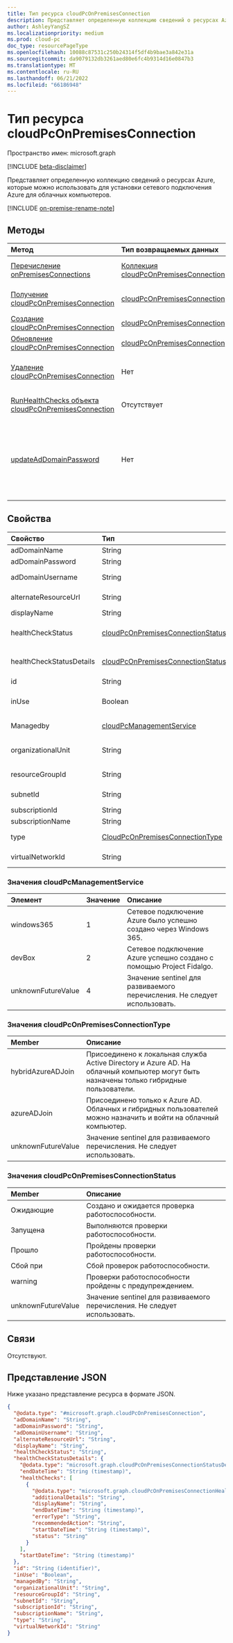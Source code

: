 ```yaml
---
title: Тип ресурса cloudPcOnPremisesConnection
description: Представляет определенную коллекцию сведений о ресурсах Azure, которые можно использовать для установки сетевого подключения Azure для облачных компьютеров.
author: AshleyYangSZ
ms.localizationpriority: medium
ms.prod: cloud-pc
doc_type: resourcePageType
ms.openlocfilehash: 10088c87531c250b24314f5df4b9bae3a842e31a
ms.sourcegitcommit: da9079132db3261aed80e6fc4b9314d16e0847b3
ms.translationtype: MT
ms.contentlocale: ru-RU
ms.lasthandoff: 06/21/2022
ms.locfileid: "66186948"
---
```

# <a name="cloudpconpremisesconnection-resource-type"></a>Тип ресурса cloudPcOnPremisesConnection

Пространство имен: microsoft.graph

[!INCLUDE [beta-disclaimer](../../includes/beta-disclaimer.md)]

Представляет определенную коллекцию сведений о ресурсах Azure, которые можно использовать для установки сетевого подключения Azure для облачных компьютеров.

[!INCLUDE [on-premise-rename-note](../../includes/on-premise-rename-note.md)]

## <a name="methods"></a>Методы

|Метод|Тип возвращаемых данных|Описание|
|:---|:---|:---|
|[Перечисление onPremisesConnections](../api/virtualendpoint-list-onpremisesconnections.md)|[Коллекция cloudPcOnPremisesConnection](../resources/cloudpconpremisesconnection.md)|Список свойств и связей объектов [cloudPcOnPremisesConnection](../resources/cloudpconpremisesconnection.md) .|
|[Получение cloudPcOnPremisesConnection](../api/cloudpconpremisesconnection-get.md)|[cloudPcOnPremisesConnection](../resources/cloudpconpremisesconnection.md)|Чтение свойств и связей объекта [cloudPcOnPremisesConnection](../resources/cloudpconpremisesconnection.md) .|
|[Создание cloudPcOnPremisesConnection](../api/virtualendpoint-post-onpremisesconnections.md)|[cloudPcOnPremisesConnection](../resources/cloudpconpremisesconnection.md)|Создайте объект [cloudPcOnPremisesConnection](../resources/cloudpconpremisesconnection.md) .|
|[Обновление cloudPcOnPremisesConnection](../api/cloudpconpremisesconnection-update.md)|[cloudPcOnPremisesConnection](../resources/cloudpconpremisesconnection.md)|Обновление свойств объекта [cloudPcOnPremisesConnection](../resources/cloudpconpremisesconnection.md) .|
|[Удаление cloudPcOnPremisesConnection](../api/cloudpconpremisesconnection-delete.md)|Нет|Удаление объекта [cloudPcOnPremisesConnection](../resources/cloudpconpremisesconnection.md) . Невозможно удалить используемую связь.|
|[RunHealthChecks объекта cloudPcOnPremisesConnection](../api/cloudpconpremisesconnection-runhealthcheck.md)|Отсутствует|Выполните проверки работоспособности [для cloudPcOnPremisesConnection](../resources/cloudpconpremisesconnection.md).|
|[updateAdDomainPassword](../api/cloudpconpremisesconnection-updateaddomainpassword.md)|Нет|Обновите пароль домена Active Directory для [успешного подключения cloudPcOnPremisesConnection](../resources/cloudpconpremisesconnection.md). Этот API поддерживается, если тип объекта **cloudPcOnPremisesConnection** имеет значение `hybridAzureADJoin`.|

## <a name="properties"></a>Свойства

|Свойство|Тип|Описание|
|:---|:---|:---|
|adDomainName|String|Полное доменное имя (FQDN) домена Active Directory, к которому вы хотите присоединиться. Необязательное свойство.|
|adDomainPassword|String|Пароль, связанный с **adDomainUsername**.|
|adDomainUsername|String|Имя пользователя учетной записи Active Directory (учетной записи пользователя или службы), которая имеет разрешения на создание объектов-компьютеров в Active Directory. Обязательный формат: `admin@contoso.com`. Необязательное свойство.|
|alternateResourceUrl|String|URL-адрес интерфейса ресурса службы партнеров, который связывается с этим сетевым подключением Azure. Возвращается только на `$select`.|
|displayName|String|Отображаемое имя сетевого подключения Azure.|
|healthCheckStatus|[cloudPcOnPremisesConnectionStatus](#cloudpconpremisesconnectionstatus-values)|Состояние последней проверки работоспособности, выполненной в сетевом подключении Azure. Например, если состояние равно `passed`, сетевое подключение Azure прошел все проверки, выполняемые службой. Возможные значения: `pending`, `running`, `passed`, `failed`, `unknownFutureValue`. Только для чтения.|
|healthCheckStatusDetails|[cloudPcOnPremisesConnectionStatusDetails](../resources/cloudpconpremisesconnectionstatusdetails.md)|Сведения о проверке работоспособности подключения и соответствующих результатах. Возвращается только на `$select`. Пример, показывающий, как получить свойство **inUse** , см. в примере 2. Получение выбранных свойств сетевого подключения [Azure, включая healthCheckStatusDetails](../api/cloudpconpremisesconnection-get.md). Только для чтения.|
|id|String|Уникальный идентификатор сетевого подключения Azure. Только для чтения.|
|inUse|Boolean|Когда `true`используется сетевое подключение Azure. Если `false`подключение не используется. Невозможно удалить используемую связь. Возвращается только на `$select`. Пример, показывающий, как получить свойство **inUse** , см. в примере 2. Получение выбранных свойств сетевого подключения [Azure, включая healthCheckStatusDetails](../api/cloudpconpremisesconnection-get.md). Только для чтения.|
|Managedby|[cloudPcManagementService](#cloudpcmanagementservice-values)|Указывает, какие службы управляют сетевым подключением Azure. Возможные значения: `windows365`, `devBox,` `unknownFutureValue`. Только для чтения.|
|organizationalUnit|String|Подразделение, в котором создается учетная запись компьютера. Если оставить значение NULL, используется подразделение, настроенное в качестве стандартного (хорошо известного контейнера объектов компьютера) в домене Active Directory. Необязательное свойство.|
|resourceGroupId|String|Идентификатор целевой группы ресурсов. Обязательный формат: `/subscriptions/{subscription-id}/resourceGroups/{resourceGroupName}`.|
|subnetId|String|Идентификатор целевой подсети. Обязательный формат: `/subscriptions/{subscription-id}/resourceGroups/{resourceGroupName}/providers/Microsoft.Network/virtualNetworks/{virtualNetworkId}/subnets/{subnetName}`.|
|subscriptionId|String|Идентификатор целевой подписки Azure, связанной с клиентом.|
|subscriptionName|String|Имя целевой подписки Azure. Только для чтения.|
|type|[CloudPcOnPremisesConnectionType](#cloudpconpremisesconnectiontype-values)|Указывает, как подготовленный облачный компьютер будет присоединен к Azure Active Directory. Значение по умолчанию — `hybridAzureADJoin`. Возможные значения: `azureADJoin`, `hybridAzureADJoin`, `unknownFutureValue`.|
|virtualNetworkId|String|Идентификатор целевой виртуальной сети. Обязательный формат: `/subscriptions/{subscription-id}/resourceGroups/{resourceGroupName}/providers/Microsoft.Network/virtualNetworks/{virtualNetworkName}`.|

### <a name="cloudpcmanagementservice-values"></a>Значения cloudPcManagementService

|Элемент| Значение |Описание|
|:---|:---|:---|
|windows365|1| Сетевое подключение Azure было успешно создано через Windows 365.|
|devBox|2| Сетевое подключение Azure успешно создано с помощью Project Fidalgo.|
|unknownFutureValue|4| Значение sentinel для развиваемого перечисления. Не следует использовать.|

### <a name="cloudpconpremisesconnectiontype-values"></a>Значения cloudPcOnPremisesConnectionType

|Member|Описание|
|:---|:---|
|hybridAzureADJoin|Присоединено к локальная служба Active Directory и Azure AD. На облачный компьютер могут быть назначены только гибридные пользователи.|
|azureADJoin|Присоединено только к Azure AD. Облачных и гибридных пользователей можно назначить и войти на облачный компьютер.|
|unknownFutureValue|Значение sentinel для развиваемого перечисления. Не следует использовать.|

### <a name="cloudpconpremisesconnectionstatus-values"></a>Значения cloudPcOnPremisesConnectionStatus

|Member|Описание|
|:---|:---|
|Ожидающие|Создано и ожидается проверка работоспособности.|
|Запущена|Выполняются проверки работоспособности.|
|Прошло|Пройдены проверки работоспособности.|
|Сбой при|Сбой проверок работоспособности.|
|warning|Проверки работоспособности пройдены с предупреждением.|
|unknownFutureValue|Значение sentinel для развиваемого перечисления. Не следует использовать.|

## <a name="relationships"></a>Связи

Отсутствуют.

## <a name="json-representation"></a>Представление JSON

Ниже указано представление ресурса в формате JSON.
<!-- {
  "blockType": "resource",
  "keyProperty": "id",
  "@odata.type": "microsoft.graph.cloudPcOnPremisesConnection",
  "baseType": "microsoft.graph.entity",
  "openType": false,
  "optionalProperties": ["healthCheckStatusDetails"]
}
-->

``` json
{
  "@odata.type": "#microsoft.graph.cloudPcOnPremisesConnection",
  "adDomainName": "String",
  "adDomainPassword": "String",
  "adDomainUsername": "String",
  "alternateResourceUrl": "String",
  "displayName": "String",
  "healthCheckStatus": "String",
  "healthCheckStatusDetails": {
    "@odata.type": "microsoft.graph.cloudPcOnPremisesConnectionStatusDetails",
    "endDateTime": "String (timestamp)",
    "healthChecks": [
      { 
        "@odata.type": "microsoft.graph.cloudPcOnPremisesConnectionHealthCheck",
        "additionalDetails": "String",
        "displayName": "String",
        "endDateTime": "String (timestamp)",
        "errorType": "String",
        "recommendedAction": "String",
        "startDateTime": "String (timestamp)",
        "status": "String"
      }
    ],
    "startDateTime": "String (timestamp)"
  },
  "id": "String (identifier)",
  "inUse": "Boolean",
  "managedBy": "String",
  "organizationalUnit": "String",
  "resourceGroupId": "String",
  "subnetId": "String",
  "subscriptionId": "String",
  "subscriptionName": "String",
  "type": "String",
  "virtualNetworkId": "String"
}
```
